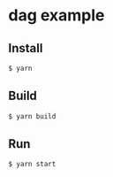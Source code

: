 # dag example

## Install

```sh
$ yarn
```

## Build

```sh
$ yarn build
```

## Run

```sh
$ yarn start
```

